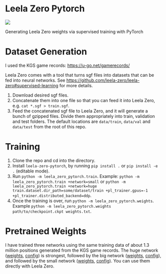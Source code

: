 # Leela Zero Pytorch
![](https://github.com/yukw777/leela-zero-pytorch/workflows/Test/badge.svg)

Generating Leela Zero weights via supervised training with PyTorch

# Dataset Generation
I used the KGS game records: https://u-go.net/gamerecords/

Leela Zero comes with a tool that turns sgf files into datasets that can be fed into neural networks. See https://github.com/leela-zero/leela-zero#supervised-learning for more details.

1. Download desired sgf files.
1. Concatenate them into one file so that you can feed it into Leela Zero, e.g. `cat *.sgf > train.sgf`.
1. Feed the concatenated sgf file to Leela Zero, and it will generate a bunch of gzipped files. Divide them appropriately into train, validation and test folders. The default locations are `data/train`, `data/val` and `data/test` from the root of this repo.

# Training
1. Clone the repo and cd into the directory.
1. Install `leela-zero-pytorch`, by running `pip install .` or `pip install -e .` (editable mode).
1. Run `python -m leela_zero_pytorch.train`. Example: `python -m leela_zero_pytorch.train +network=small` or `python -m leela_zero_pytorch.train +network=huge train.dataset.dir_path=some/dataset/train +pl_trainer.gpus=-1 +pl_trainer.distributed_backend=ddp`.
1. Once the training is over, run `python -m leela_zero_pytorch.weights`. Example `python -m leela_zero_pytorch.weights path/to/checkpoint.ckpt weights.txt`.

# Pretrained Weights
I have trained three networks using the same training data of about 1.3 million positions generated from the KGS game records. The huge network ([weights](weights/leela-zero-pytorch-huge.txt), [config](leela_zero_pytorch/conf/network/huge.yaml)) is strongest, followed by the big network ([weights](weights/leela-zero-pytorch-bg.txt), [config](leela_zero_pytorch/conf/network/big.yaml)), and followed by the small network ([weights](weights/leela-zero-pytorch-sm.txt), [config](leela_zero_pytorch/conf/network/small.yaml)). You can use them directly with Leela Zero.
